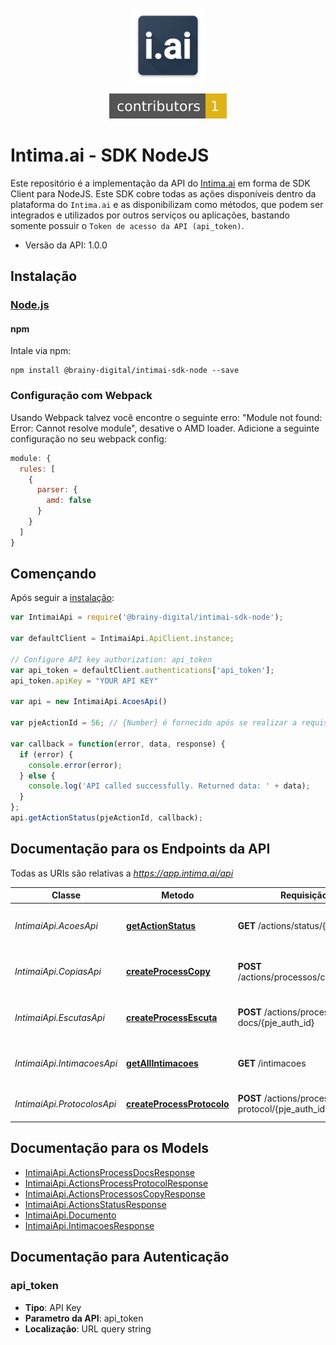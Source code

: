 <br />
<div align="center">
  <a href="#">
    <img src="docs/images/logo.png" alt="Logo" width="120" height="120">
  </a>
  
  [![Contributors][contributors-shield]][contributors-url]
</div>

# Intima.ai - SDK NodeJS

Este repositório é a implementação da API do [Intima.ai](https://app.intima.ai) em forma de SDK Client para NodeJS. Este SDK cobre todas as ações disponíveis dentro da plataforma do `Intima.ai` e as disponibilizam como métodos, que podem ser integrados e utilizados por outros serviços ou aplicações, bastando somente possuir o `Token de acesso da API (api_token)`.

- Versão da API: 1.0.0

## Instalação

### [Node.js](https://nodejs.org/)

#### npm

Intale via npm:

```shell
npm install @brainy-digital/intimai-sdk-node --save
```

### Configuração com Webpack

Usando Webpack talvez você encontre o seguinte erro: "Module not found: Error:
Cannot resolve module", desative o AMD loader. Adicione a seguinte configuração no seu webpack config:

```javascript
module: {
  rules: [
    {
      parser: {
        amd: false
      }
    }
  ]
}
```

## Començando

Após seguir a [instalação](#installation):

```javascript
var IntimaiApi = require('@brainy-digital/intimai-sdk-node');

var defaultClient = IntimaiApi.ApiClient.instance;

// Configure API key authorization: api_token
var api_token = defaultClient.authentications['api_token'];
api_token.apiKey = "YOUR API KEY"

var api = new IntimaiApi.AcoesApi()

var pjeActionId = 56; // {Number} é fornecido após se realizar a requisição de qualquer ação para o Intima.ai

var callback = function(error, data, response) {
  if (error) {
    console.error(error);
  } else {
    console.log('API called successfully. Returned data: ' + data);
  }
};
api.getActionStatus(pjeActionId, callback);

```

## Documentação para os Endpoints da API

Todas as URIs são relativas a *https://app.intima.ai/api*

Classe | Metodo | Requisição HTTP | Descrição
------------ | ------------- | ------------- | -------------
*IntimaiApi.AcoesApi* | [**getActionStatus**](docs/AcoesApi.md#getActionStatus) | **GET** /actions/status/{pje_action_id} | Checa o resultado de uma ação
*IntimaiApi.CopiasApi* | [**createProcessCopy**](docs/CopiasApi.md#createProcessCopy) | **POST** /actions/processos/copy/{pje_auth_id} | Realiza uma nova cópia processual
*IntimaiApi.EscutasApi* | [**createProcessEscuta**](docs/EscutasApi.md#createProcessEscuta) | **POST** /actions/process-docs/{pje_auth_id} | Realiza uma nova escuta processual
*IntimaiApi.IntimacoesApi* | [**getAllIntimacoes**](docs/IntimacoesApi.md#getAllIntimacoes) | **GET** /intimacoes | Visualiza todas as intimações capturadas
*IntimaiApi.ProtocolosApi* | [**createProcessProtocolo**](docs/ProtocolosApi.md#createProcessProtocolo) | **POST** /actions/process-protocol/{pje_auth_id} | Realiza um novo protocolo


## Documentação para os Models

 - [IntimaiApi.ActionsProcessDocsResponse](docs/ActionsProcessDocsResponse.md)
 - [IntimaiApi.ActionsProcessProtocolResponse](docs/ActionsProcessProtocolResponse.md)
 - [IntimaiApi.ActionsProcessosCopyResponse](docs/ActionsProcessosCopyResponse.md)
 - [IntimaiApi.ActionsStatusResponse](docs/ActionsStatusResponse.md)
 - [IntimaiApi.Documento](docs/Documento.md)
 - [IntimaiApi.IntimacoesResponse](docs/IntimacoesResponse.md)


## Documentação para Autenticação


### api_token

- **Tipo**: API Key
- **Parametro da API**: api_token
- **Localização**: URL query string

<!-- MARKDOWN LINKS & IMAGES -->
[contributors-shield]: ./docs/images/contributors-count.svg
[contributors-url]: https://github.com/brainydigital/intimai-sdk-node/graphs/contributors